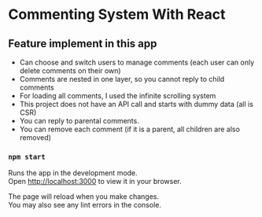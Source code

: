 # Commenting System With React

## Feature implement in this app

- Can choose and switch users to manage comments (each user can only delete comments on their own)
- Comments are nested in one layer, so you cannot reply to child comments
- For loading all comments, I used the infinite scrolling system
- This project does not have an API call and starts with dummy data (all is CSR)
- You can reply to parental comments.
- You can remove each comment (if it is a parent, all children are also removed)

### `npm start`

Runs the app in the development mode.\
Open [http://localhost:3000](http://localhost:3000) to view it in your browser.

The page will reload when you make changes.\
You may also see any lint errors in the console.
